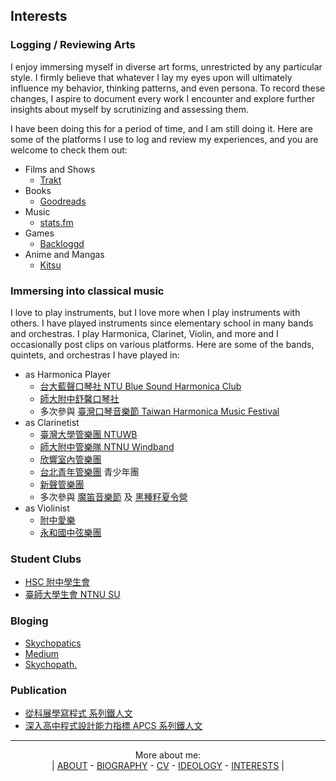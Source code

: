 ## Interests

### Logging / Reviewing Arts

I enjoy immersing myself in diverse art forms, unrestricted by any particular style. I firmly believe that whatever I lay my eyes upon will ultimately influence my behavior, thinking patterns, and even persona. To record these changes, I aspire to document every work I encounter and explore further insights about myself by scrutinizing and assessing them. 

I have been doing this for a period of time, and I am still doing it. Here are some of the platforms I use to log and review my experiences, and you are welcome to check them out:

- Films and Shows
  - [Trakt](https://trakt.tv/users/skyhong2002)
- Books
  - [Goodreads](https://www.goodreads.com/user/show/160195773-skychopath)
- Music
  - [stats.fm](https://stats.fm/skyhong2002)
- Games
  - [Backloggd](https://www.backloggd.com/u/skyhong2002/)
- Anime and Mangas
  - [Kitsu](https://kitsu.io/users/skyhong2002/library)

### Immersing into classical music

I love to play instruments, but I love more when I play instruments with others. I have played instruments since elementary school in many bands and orchestras. I play Harmonica, Clarinet, Violin, and more and I occasionally post clips on various platforms. Here are some of the bands, quintets, and orchestras I have played in:

- as Harmonica Player
  - [台大藍聲口琴社 NTU Blue Sound Harmonica Club](https://www.facebook.com/ntubluesound)
  - [師大附中舒馨口琴社](https://www.facebook.com/HSNUCOZY)
  - 多次參與 [臺灣口琴音樂節 Taiwan Harmonica Music Festival](https://www.facebook.com/twharmonica)
- as Clarinetist
  - [臺灣大學管樂團 NTUWB](https://www.facebook.com/ntuwbbest)
  - [師大附中管樂隊 NTNU Windband](https://www.facebook.com/hsnuwindband)
  - [欣響室內管樂團](https://www.facebook.com/ShinShiangWindEnsemble)
  - [台北青年管樂團](https://www.facebook.com/tsbgroup) 青少年團
  - [新聲管樂團](https://www.facebook.com/newsound.tw)
  - 多次參與 [魔笛音樂節](https://www.facebook.com/profile.php?id=100057355816166) 及 [黑種籽夏令營](https://www.facebook.com/HeySeed.Clarinet)
- as Violinist
  - [附中愛樂](https://www.facebook.com/amkhsnu)
  - [永和國中弦樂團](https://www.facebook.com/yhstringorchestra)

### Student Clubs

- [HSC 附中學生會](https://www.facebook.com/HsnuStudentCouncil)
- [臺師大學生會 NTNU SU](https://www.facebook.com/ntnustu/)

### Bloging

- [Skychopatics](https://skyhong2002.blogspots.com)
- [Medium](https://medium.com/@skyhong2002)
- [Skychopath.](https://blog.skyhong.tw)

### Publication

- [從科展學寫程式 系列鐵人文](https://ithelp.ithome.com.tw/users/20103852/ironman/1232)
- [深入高中程式設計能力指標 APCS 系列鐵人文](https://ithelp.ithome.com.tw/users/20103852/ironman/4665)

---

<div align="center">

More about me:  
| [ABOUT](https://github.com/skyhong2002/skyhong2002/blob/master/README.md) - [BIOGRAPHY](https://github.com/skyhong2002/skyhong2002/blob/master/BIOGRAPHY.md) - [CV](https://github.com/skyhong2002/skyhong2002/blob/master/CV.md) - [IDEOLOGY](https://github.com/skyhong2002/skyhong2002/blob/master/IDEOLOGY.md) - [INTERESTS](https://github.com/skyhong2002/skyhong2002/blob/master/INTERESTS.md) |

</div>
